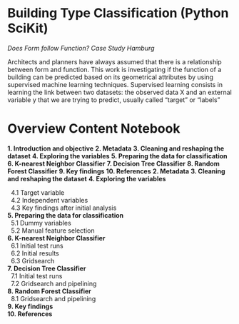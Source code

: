 # Building Type Classification (Python SciKit)
*Does Form follow Function? Case Study Hamburg*

Architects and planners have always assumed that there is a relationship between form and function. This work is investigating if the function of a building can be predicted based on its geometrical attributes by using supervised machine learning techniques. Supervised learning consists in learning the link between two datasets: the observed data X and an external variable y that we are trying to predict, usually called “target” or “labels”

# Overview Content Notebook

**1. Introduction and objective**
**2. Metadata**
**3. Cleaning and reshaping the dataset**
**4. Exploring the variables**
**5. Preparing the data for classification**
**6. K-nearest Neighbor Classifier**
**7. Decision Tree Classifier**
**8. Random Forest Classifier**
**9. Key findings**
**10. References**
**2. Metadata**
**3. Cleaning and reshaping the dataset**
**4. Exploring the variables**


   &nbsp;&nbsp;4.1 Target variable <br>
   &nbsp;&nbsp;4.2 Independent variables<br>
   &nbsp;&nbsp;4.3 Key findings after initial analysis<br>
**5. Preparing the data for classification**<br>
   &nbsp;&nbsp;5.1 Dummy variables<br>
   &nbsp;&nbsp;5.2 Manual feature selection<br>
**6. K-nearest Neighbor Classifier**<br>
   &nbsp;&nbsp;6.1 Initial test runs<br>
   &nbsp;&nbsp;6.2 Initial results<br>
   &nbsp;&nbsp;6.3 Gridsearch<br>
**7. Decision Tree Classifier**<br>
   &nbsp;&nbsp;7.1 Initial test runs<br>
   &nbsp;&nbsp;7.2 Gridsearch and pipelining<br>
**8. Random Forest Classifier**<br>
   &nbsp;&nbsp;8.1 Gridsearch and pipelining<br>
**9. Key findings<br>
10. References**

